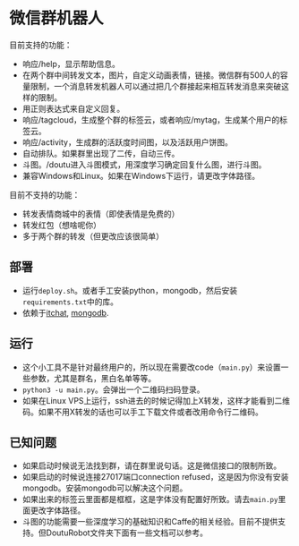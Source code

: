 # 微信群机器人

目前支持的功能：

* 响应/help，显示帮助信息。
* 在两个群中间转发文本，图片，自定义动画表情，链接。微信群有500人的容量限制，一个消息转发机器人可以通过把几个群接起来相互转发消息来突破这样的限制。
* 用正则表达式来自定义回复。
* 响应/tagcloud，生成整个群的标签云，或者响应/mytag，生成某个用户的标签云。
* 响应/activity，生成群的活跃度时间图，以及活跃用户饼图。
* 自动排队。如果群里出现了二传，自动三传。
* 斗图。/doutu进入斗图模式，用深度学习确定回复什么图，进行斗图。
* 兼容Windows和Linux。如果在Windows下运行，请更改字体路径。

目前不支持的功能：

* 转发表情商城中的表情（即使表情是免费的）
* 转发红包（想啥呢你）
* 多于两个群的转发（但更改应该很简单）

## 部署

* 运行`deploy.sh`。或者手工安装python，mongodb，然后安装`requirements.txt`中的库。
* 依赖于[itchat](https://itchat.readthedocs.io/zh/latest/), [mongodb](https://docs.mongodb.com/manual/administration/install-community/).

## 运行

* 这个小工具不是针对最终用户的，所以现在需要改code（`main.py`）来设置一些参数，尤其是群名，黑白名单等等。
* `python3 -u main.py`。会弹出一个二维码扫码登录。
* 如果在Linux VPS上运行，ssh进去的时候记得加上X转发，这样才能看到二维码。如果不用X转发的话也可以手工下载文件或者改用命令行二维码。

## 已知问题

* 如果启动时候说无法找到群，请在群里说句话。这是微信接口的限制所致。
* 如果启动的时候说连接27017端口connection refused，这是因为你没有安装mongodb。安装mongodb可以解决这个问题。
* 如果出来的标签云里面都是框框，这是字体没有配置好所致。请去`main.py`里面更改字体路径。
* 斗图的功能需要一些深度学习的基础知识和Caffe的相关经验。目前不提供支持。但DoutuRobot文件夹下面有一些文档可以参考。
